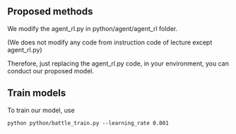 ## Proposed methods

We modify the agent_rl.py in python/agent/agent_rl folder.

(We does not modify any code from instruction code of lecture except agent_rl.py)

Therefore, just replacing the agent_rl.py code, in your environment, you can conduct our proposed model.

## Train models
To train our model, use

```
python python/battle_train.py --learning_rate 0.001
```
